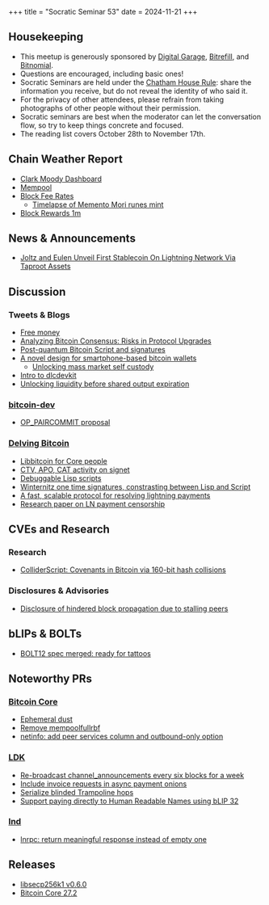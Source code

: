 +++
title = "Socratic Seminar 53"
date = 2024-11-21
+++

Housekeeping
------------

- This meetup is generously sponsored by [Digital Garage](https://dg717.com/), [Bitrefill](https://bitrefill.com/), and [Bitnomial](https://bitnomial.com).
- Questions are encouraged, including basic ones!
- Socratic Seminars are held under the [Chatham House Rule](https://www.chathamhouse.org/about-us/chatham-house-rule): share the information you receive, but do not reveal the identity of who said it.
- For the privacy of other attendees, please refrain from taking photographs of other people without their permission.
- Socratic seminars are best when the moderator can let the conversation flow, so try to keep things concrete and focused.
- The reading list covers October 28th to November 17th.

Chain Weather Report
--------------------

- [Clark Moody Dashboard](https://dashboard.clarkmoody.com/)
- [Mempool](https://mempool.space/graphs/mempool#1m)
- [Block Fee Rates](https://mempool.space/graphs/mining/block-fee-rates#1m)
    - [Timelapse of Memento Mori runes mint](https://x.com/mononautical/status/1851830349208363379)
- [Block Rewards 1m](https://mempool.space/graphs/mining/block-rewards#1m)

News & Announcements
--------------------

- [Joltz and Eulen Unveil First Stablecoin On Lightning Network Via Taproot Assets](https://bitcoinnews.com/press-release/joltz-eulen-stablecoin-on-lightning-depix/)

Discussion
----------

### Tweets & Blogs

- [Free money](https://x.com/sanket1729/status/1851824134680170792)
- [Analyzing Bitcoin Consensus: Risks in Protocol Upgrades](https://x.com/moneyball/status/1854585339119341796)
- [Post-quantum Bitcoin Script and signatures](https://x.com/n1ckler/status/1854552545084977320)
- [A novel design for smartphone-based bitcoin wallets](https://bitkey.build/building-in-the-open/)
    - [Unlocking mass market self custody](https://assets.ctfassets.net/mtmp6hzjjvnd/6Qjcs8zgMiyffC0Uk8cx4V/f4be3237365ab7302915ec96d80f74d2/Unlocking_Mass_Market_Self_Custody.pdf)
- [Intro to dlcdevkit](https://bennyb.dev/blog/dlcdevkit)
- [Unlocking liquidity before shared output expiration](https://arkdev.info/blog/unlock-liquidity-before-shared-output-expiration/)

### [bitcoin-dev](https://groups.google.com/g/bitcoindev)

- [OP_PAIRCOMMIT proposal](https://groups.google.com/g/bitcoindev/c/si6ZNIkVfOw)

### [Delving Bitcoin](https://delvingbitcoin.org/)

- [Libbitcoin for Core people](https://delvingbitcoin.org/t/libbitcoin-for-core-people/1222)
- [CTV, APO, CAT activity on signet](https://delvingbitcoin.org/t/ctv-apo-cat-activity-on-signet/1257)
- [Debuggable Lisp scripts](https://delvingbitcoin.org/t/debuggable-lisp-scripts/1224)
- [Winternitz one time signatures, constrasting between Lisp and Script](https://delvingbitcoin.org/t/winternitz-one-time-signatures-contrasting-between-lisp-and-script/1255)
- [A fast, scalable protocol for resolving lightning payments](https://delvingbitcoin.org/t/a-fast-scalable-protocol-for-resolving-lightning-payments/1233)
- [Research paper on LN payment censorship](https://delvingbitcoin.org/t/research-paper-on-ln-payment-censorship/1248)

CVEs and Research
-----------------

### Research

- [ColliderScript: Covenants in Bitcoin via 160-bit hash collisions](https://eprint.iacr.org/2024/1802.pdf)

### Disclosures & Advisories

- [Disclosure of hindered block propagation due to stalling peers](https://bitcoincore.org/en/2024/11/05/cb-stall-hindering-propagation/)

bLIPs & BOLTs
-------------
- [BOLT12 spec merged: ready for tattoos](https://github.com/lightning/bolts/pull/798)

Noteworthy PRs
--------------

### [Bitcoin Core](https://github.com/bitcoin/bitcoin)

- [Ephemeral dust](https://github.com/bitcoin/bitcoin/pull/30239)
- [Remove mempoolfullrbf](https://github.com/bitcoin/bitcoin/pull/30592)
- [netinfo: add peer services column and outbound-only option](https://github.com/bitcoin/bitcoin/pull/30930)

### [LDK](https://github.com/lightningdevkit/rust-lightning)

- [Re-broadcast channel_announcements every six blocks for a week](https://github.com/lightningdevkit/rust-lightning/pull/3360)
- [Include invoice requests in async payment onions](https://github.com/lightningdevkit/rust-lightning/pull/3207)
- [Serialize blinded Trampoline hops](https://github.com/lightningdevkit/rust-lightning/pull/3007)
- [Support paying directly to Human Readable Names using bLIP 32](https://github.com/lightningdevkit/rust-lightning/pull/3283)

### [lnd](https://github.com/lightningnetwork/lnd)

- [lnrpc: return meaningful response instead of empty one](https://github.com/lightningnetwork/lnd/pull/7762)

Releases
--------

- [libsecp256k1 v0.6.0](https://github.com/bitcoin-core/secp256k1/blob/master/CHANGELOG.md#060---2024-11-04)
- [Bitcoin Core 27.2](https://github.com/bitcoin/bitcoin/blob/master/doc/release-notes/release-notes-27.2.md)